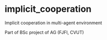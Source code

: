 # implicit_cooperation

Implicit cooperation in multi-agent environment

Part of BSc project of AG (FJFI, CVUT)
